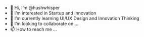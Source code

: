 - 👋 Hi, I’m @hushwhisper
- 👀 I’m interested in Startup and Innovation
- 🌱 I’m currently learning UI/UX Design and Innovation Thinking 
- 💞️ I’m looking to collaborate on ...
- 📫 How to reach me ...

<!---
hushwhisper/hushwhisper is a ✨ special ✨ repository because its `README.md` (this file) appears on your GitHub profile.
You can click the Preview link to take a look at your changes.
--->
